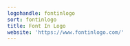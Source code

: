 ```yaml
---
logohandle: fontinlogo
sort: fontinlogo
title: Font In Logo
website: 'https://www.fontinlogo.com/'
---
```

